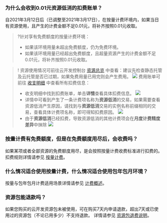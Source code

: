 ### 为什么会收到0.01元资源低消的扣费账单？
自2021年3月12日后（已调整至2021年3月17日），在按量计费环境内，如果当日有资源使用，且产生的计费金额不足0.01元，将补齐按照0.01元收取。

>?针对享有免费额度的按量计费环境：
>- 如果该环境用量未超出免费额度，仍为免费环境。
>- 如果该环境用量已经超出免费额度，且超量资源产生的计费金额不足0.01元，将补齐按照0.01元收取。

>! 资源使用情况可前往云开发控制台 [资源总览](https://console.cloud.tencent.com/tcb/env/overview) 中查看：建议先检查静态托管及云托管是否已过期，如果免费用量已用完则会产生费用。
![](https://main.qcloudimg.com/raw/8900da6d52fbb7b264efc790de02f5b1.png)
> 费用账单可前往 [收支明细](https://console.cloud.tencent.com/expense/transactions) 中查看所有扣费信息：
> - 收支明细中找到扣费账单，单击**详情**查看具体扣费信息。
> ![](https://main.qcloudimg.com/raw/eeb07b5f3c948c468614300aa0261752.png)
> - 详情中可看到产生了一条计费项名称为**资源低消**的交易，如果需要查看资源低消产生原因，请找到与**资源低消**交易的实例名称前缀相同的交易，查看具体计费项名称，即可得知扣费原因。
> ![](https://main.qcloudimg.com/raw/d8aa4c8fc33c75b0d443caa71f7fa8b3.png)
> - 由于**资源低消**已经扣费，导致资源低消的其他计费项会在**月度计费精度差异**中抹除
>![](https://main.qcloudimg.com/raw/50a75a7ba1decf9372b78b4a7b27756c.png)

### 按量计费有免费额度，但是在免费额度用尽后，会收费吗？
如果某项或者全部资源的免费额度用尽，是会按照按量计费收费标准进行扣费的。扣费规则详情请参见 [按量计费](https://cloud.tencent.com/document/product/876/39095#.E6.8C.89.E9.87.8F.E8.AE.A1.E8.B4.B9)。

### 什么情况适合使用按量计费，什么情况适合使用包年包月环境？
按量与包年包月计费适用场景详情请参见 [计费概述](https://cloud.tencent.com/document/product/876/18864)。

### 资源包能退款吗？
如果您购买的云开发资源包未被使用，可在购买7天内申请退款，超出7天或已使用过的资源包（不论已用多少）不支持退款。
详情请参见 [资源包退费说明](https://cloud.tencent.com/document/product/876/59285)。
